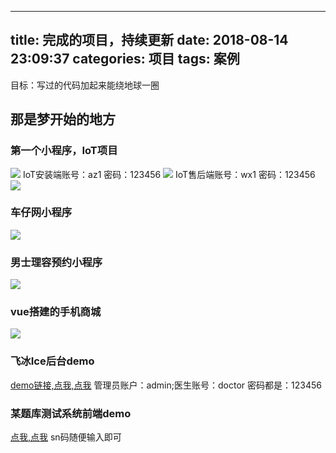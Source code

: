 <!--
 * @Description: In User Settings Edit
 * @Author: your name
 * @Date: 2019-04-20 16:42:10
 * @LastEditTime: 2019-04-20 16:42:10
 * @LastEditors: your name
 -->
---
title: 完成的项目，持续更新
date: 2018-08-14 23:09:37
categories: 项目
tags: 案例
---

目标：写过的代码加起来能绕地球一圈
## 那是梦开始的地方
<!-- more -->
### 第一个小程序，IoT项目
![](/images/project/iot_user.jpg)
IoT安装端账号：az1 密码：123456
![](/images/project/iot_install.jpg)
IoT售后端账号：wx1 密码：123456
![](/images/project/iot_wx.jpg)
### 车仔网小程序
![](/images/project/chezi.png)
### 男士理容预约小程序
![](/images/project/harroman.jpg)
### vue搭建的手机商城
![](/images/project/shilianmobile.png)
### 飞冰Ice后台demo
[demo链接,点我,点我](http://hospital.pppppxt.cc)
管理员账户：admin;医生账号：doctor 密码都是：123456
### 某题库测试系统前端demo
[点我,点我](http://wuweiquan.pppppxt.cc)
sn码随便输入即可
